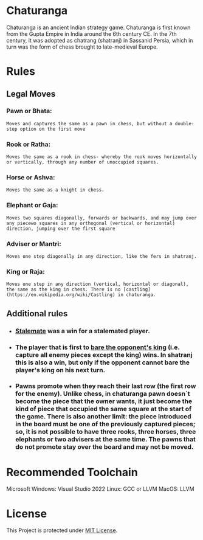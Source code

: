 # Chaturanga
Chaturanga is an ancient Indian strategy game. Chaturanga is first known from the Gupta Empire in India around the 6th century CE. In the 7th century, it was adopted as chatrang (shatranj) in Sassanid Persia, which in turn was the form of chess brought to late-medieval Europe.

# Rules

## Legal Moves

### Pawn or Bhata: 
    Moves and captures the same as a pawn in chess, but without a double-step option on the first move

### Rook or Ratha: 
    Moves the same as a rook in chess- whereby the rook moves horizontally or vertically, through any number of unoccupied squares.

### Horse or Ashva: 
    Moves the same as a knight in chess.

### Elephant or Gaja: 
    Moves two squares diagonally, forwards or backwards, and may jump over any piecewo squares in any orthogonal (vertical or horizontal) direction, jumping over the first square

### Adviser or Mantri: 
    Moves one step diagonally in any direction, like the fers in shatranj.

### King or Raja: 
    Moves one step in any direction (vertical, horizontal or diagonal), the same as the king in chess. There is no [castling](https://en.wikipedia.org/wiki/Castling) in chaturanga.

## Additional rules

* ### [Stalemate](https://en.wikipedia.org/wiki/Stalemate) was a win for a stalemated player.

* ### The player that is first to [bare the opponent's king](https://en.wikipedia.org/wiki/Bare_king) (i.e. capture all enemy pieces except the king) wins. In shatranj this is also a win, but only if the opponent cannot bare the player's king on his next turn.

* ### Pawns promote when they reach their last row (the first row for the enemy). Unlike chess, in chaturanga pawn doesn´t become the piece that the owner wants, it just become the kind of piece that occupied the same square at the start of the game. There is also another limit: the piece introduced in the board must be one of the previously captured pieces; so, it is not possible to have three rooks, three horses, three elephants or two advisers at the same time. The pawns that do not promote stay over the board and may not be moved.

# Recommended Toolchain
Microsoft Windows: Visual Studio 2022
Linux: GCC or LLVM
MacOS: LLVM

# License

This Project is protected under [MIT License](LICENSE).